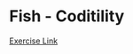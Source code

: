 # Fish - Coditility

[Exercise Link](https://app.codility.com/programmers/lessons/7-stacks_and_queues/fish/)



